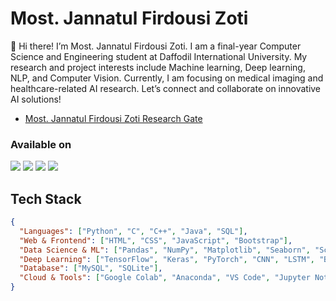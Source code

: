 # Most. Jannatul Firdousi Zoti


:wave: Hi there! I’m Most. Jannatul Firdousi Zoti. I am a final-year Computer Science and Engineering student at Daffodil International University. My research and project interests include Machine learning, Deep learning, NLP, and Computer Vision. Currently, I am focusing on medical imaging and healthcare-related AI research.
Let’s connect and collaborate on innovative AI solutions!
- [Most. Jannatul Firdousi Zoti Research Gate](https://www.researchgate.net/profile/Jannatul-Zoti?ev=hdr_xprf)


### Available on
<a href="https://www.facebook.com/jannatul.firdousi.212609"><img src="https://img.shields.io/badge/Facebook-1877F2?style=for-the-badge&logo=facebook&logoColor=white" /></a> 
<a href="https://www.linkedin.com/in/jannatul-zoti-32a2222b3"><img src="https://img.shields.io/badge/LinkedIn-0077B5?style=for-the-badge&logo=linkedin&logoColor=white" /></a> 
<a href="https://www.researchgate.net/profile/Jannatul-Zoti?ev=hdr_xprf"><img src="https://img.shields.io/badge/ResearchGate-1877F2?style=for-the-badge&logo=researchGate&logoColor=white" /></a> 
<a href="zoti15-6145@s.diu.edu.bd"><img src="https://img.shields.io/badge/Email-D14836?style=for-the-badge&logo=gmail&logoColor=white" /></a>


## Tech Stack
```json
{
  "Languages": ["Python", "C", "C++", "Java", "SQL"],
  "Web & Frontend": ["HTML", "CSS", "JavaScript", "Bootstrap"],
  "Data Science & ML": ["Pandas", "NumPy", "Matplotlib", "Seaborn", "Scikit-learn", "NLTK", "OpenCV", "BeautifulSoup", "Selenium"],
  "Deep Learning": ["TensorFlow", "Keras", "PyTorch", "CNN", "LSTM", "Bi-LSTM", "Transfer Learning"],
  "Database": ["MySQL", "SQLite"],
  "Cloud & Tools": ["Google Colab", "Anaconda", "VS Code", "Jupyter Notebook"]
}


